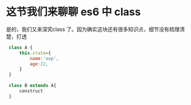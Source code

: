 <!--
 * @Description: 
 * @Author: xiexiupeng
-->
# 这节我们来聊聊 es6 中 class

是的，我们又来深究class 了。因为确实这块还有很多知识点，细节没有梳理清楚，打透

```js
 class A {
     this.state={
         name:'xxp',
         age:22,
     }
 }
 
 class B extends A{
     construct
 }
 
```

